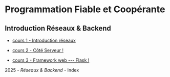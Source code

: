 # Programmation Fiable et Coopérante

## Introduction Réseaux & Backend

- [cours 1 - Introduction réseaux](slides1.html)

- [cours 2 - Côté Serveur !](slides2.html)

- [cours 3 - Framework web --- Flask !](slides3.html)

<div class="slide_footer">
<div class="wrap">
    <span>2025 - <i> Réseaux & Backend</i> - Index </span>
</div>
</div>
